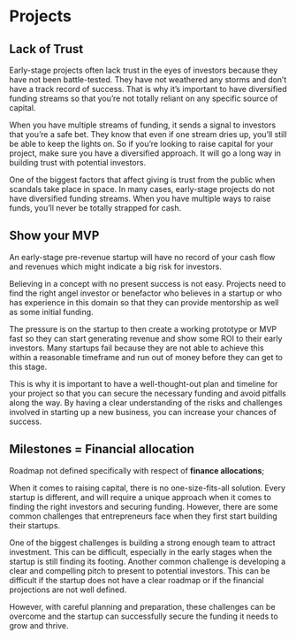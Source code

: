 # Projects

## Lack of Trust

Early-stage projects often lack trust in the eyes of investors because they have not been battle-tested. They have not weathered any storms and don’t have a track record of success. That is why it’s important to have diversified funding streams so that you’re not totally reliant on any specific source of capital.&#x20;

When you have multiple streams of funding, it sends a signal to investors that you’re a safe bet. They know that even if one stream dries up, you’ll still be able to keep the lights on. So if you’re looking to raise capital for your project, make sure you have a diversified approach. It will go a long way in building trust with potential investors.

One of the biggest factors that affect giving is trust from the public when scandals take place in space. In many cases, early-stage projects do not have diversified funding streams. When you have multiple ways to raise funds, you’ll never be totally strapped for cash.

## Show your MVP

An early-stage pre-revenue startup will have no record of your cash flow and revenues which might indicate a big risk for investors.

Believing in a concept with no present success is not easy. Projects need to find the right angel investor or benefactor who believes in a startup or who has experience in this domain so that they can provide mentorship as well as some initial funding.

The pressure is on the startup to then create a working prototype or MVP fast so they can start generating revenue and show some ROI to their early investors. Many startups fail because they are not able to achieve this within a reasonable timeframe and run out of money before they can get to this stage.

This is why it is important to have a well-thought-out plan and timeline for your project so that you can secure the necessary funding and avoid pitfalls along the way. By having a clear understanding of the risks and challenges involved in starting up a new business, you can increase your chances of success.

## Milestones = Financial allocation

Roadmap not defined specifically with respect of **finance allocations**;

When it comes to raising capital, there is no one-size-fits-all solution. Every startup is different, and will require a unique approach when it comes to finding the right investors and securing funding. However, there are some common challenges that entrepreneurs face when they first start building their startups.&#x20;

One of the biggest challenges is building a strong enough team to attract investment. This can be difficult, especially in the early stages when the startup is still finding its footing. Another common challenge is developing a clear and compelling pitch to present to potential investors. This can be difficult if the startup does not have a clear roadmap or if the financial projections are not well defined.&#x20;

However, with careful planning and preparation, these challenges can be overcome and the startup can successfully secure the funding it needs to grow and thrive.





